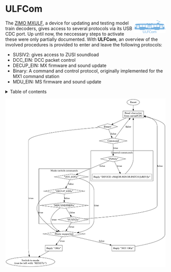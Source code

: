 # ULFCom

<img src="data/images/logo.svg" width="20%" align="right">

The [ZIMO MXULF](http://www.zimo.at/web2010/products/InfMXULF_EN.htm), a device for updating and testing model train decoders, gives access to several protocols via its USB CDC port. Up until now, the neccessary steps to activate these were only partially documented. With **ULFCom**, an overview of the involved procedures is provided to enter and leave the following protocols:
  
  - SUSIV2: gives access to ZUSI soundload
  - DCC_EIN: DCC packet control
  - DECUP_EIN: MX firmware and sound update
  - Binary: A command and control protocol, originally implemented for the MX1 command station
  - MDU_EIN: MS firmware and sound update

 

<details>
  <summary>Table of contents</summary>
  <ol>
    <li><a href="#file-format-specification">File format specification</a></li>
      <ul>
        <li><a href="#header">Header</a></li>
        <li><a href="#firmware-data">Firmware data</a></li>
      </ul>
    <li><a href="#getting-started">Getting started</a></li>
      <ul>
        <li><a href="#prerequisites">Prerequisites</a></li>
        <li><a href="#installation">Installation</a></li>
        <li><a href="#build">Build</a></li>
      </ul>
    <li><a href="#usage">Usage</a></li>
  </ol>
</details>

![alt_text](data/images/ulfcom.png)